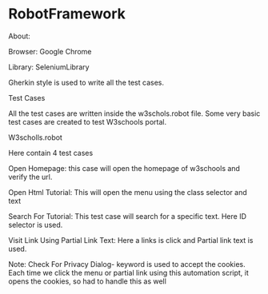 # RobotFramework
About:

Browser: Google Chrome

Library: SeleniumLibrary

Gherkin style is used to write all the test cases.

Test Cases

All the test cases are written inside the w3schols.robot file. Some very basic test cases are created to test W3schools portal.

W3scholls.robot 

Here contain 4 test cases

Open Homepage: this case will open the homepage of w3schools and verify the url.

Open Html Tutorial: This will open the menu using the class selector and text

Search For Tutorial: This test case will search for a specific text. Here ID selector is used.

Visit Link Using Partial Link Text: Here a links is click and Partial link text is used.

Note: Check For Privacy Dialog- keyword is used to accept the cookies. Each time we click the menu or partial link using this automation script, it opens the cookies, so had to handle this as well
